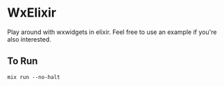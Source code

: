# WxElixir

Play around with wxwidgets in elixir. Feel free to use an example if you're also interested.

## To Run
```
mix run --no-halt
```